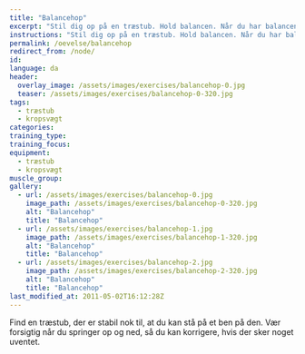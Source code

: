 ```yaml
---
title: "Balancehop"
excerpt: "Stil dig op på en træstub. Hold balancen. Når du har balancen, hopper du op og ned fra træstubben."
instructions: "Stil dig op på en træstub. Hold balancen. Når du har balancen, hopper du op og ned fra træstubben."
permalink: /oevelse/balancehop
redirect_from: /node/
id: 
language: da
header:
  overlay_image: /assets/images/exercises/balancehop-0.jpg
  teaser: /assets/images/exercises/balancehop-0-320.jpg
tags:
  - træstub
  - kropsvægt
categories:
training_type: 
training_focus: 
equipment:
  - træstub
  - kropsvægt
muscle_group:
gallery:
  - url: /assets/images/exercises/balancehop-0.jpg
    image_path: /assets/images/exercises/balancehop-0-320.jpg
    alt: "Balancehop"
    title: "Balancehop"
  - url: /assets/images/exercises/balancehop-1.jpg
    image_path: /assets/images/exercises/balancehop-1-320.jpg
    alt: "Balancehop"
    title: "Balancehop"
  - url: /assets/images/exercises/balancehop-2.jpg
    image_path: /assets/images/exercises/balancehop-2-320.jpg
    alt: "Balancehop"
    title: "Balancehop"
last_modified_at: 2011-05-02T16:12:28Z
---
```


Find en træstub, der er stabil nok til, at du kan stå på et ben på den. Vær forsigtig når du springer op og ned, så du kan korrigere, hvis der sker noget uventet.
